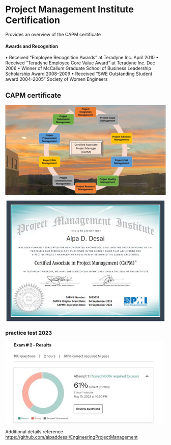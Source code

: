 # Project Management Institute Certification

Provides an overview of the CAPM certificate 

#### Awards and Recognition
• Received “Employee Recognition Awards” at Teradyne Inc. April 2010 
• Received “Teradyne Employee Core Value Award” at Teradyne Inc. Dec 2006 
• Winner of McCallum Graduate School of Business Leadership Scholarship Award 2008–2009 
• Received “SWE Outstanding Student award 2004-2005” Society of Women Engineers

## CAPM certificate
![image](PMI_CAPM.jpg)

![image](CAPMCertificate.jpg)

### practice test 2023
![image](CAPMpracticetestI.jpg)

Additional details reference https://github.com/alpaddesai/EngineeringProjectManagement
